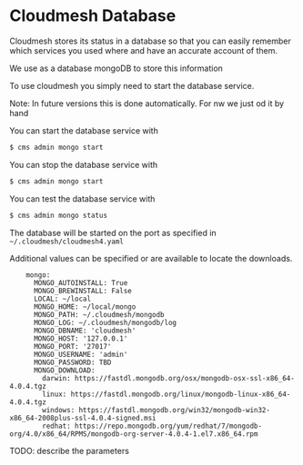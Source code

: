 # Cloudmesh Database

Cloudmesh stores its status in a database so that you can easily
remember which services you used where and have an accurate account of
them.

We use as a database mongoDB to store this information

To use cloudmesh you simply need to start the database service.

Note: In future versions this is done automatically. For nw we just od it by hand


You can start the database service with

```bash
$ cms admin mongo start
```

You can stop the database service with

```bash
$ cms admin mongo start
```

You can test the database service with

```bash
$ cms admin mongo status
```

The database will be started on the port as specified in `~/.cloudmesh/cloudmesh4.yaml`

Additional values can be specified or are available to locate the downloads.

```
    mongo:
      MONGO_AUTOINSTALL: True
      MONGO_BREWINSTALL: False
      LOCAL: ~/local
      MONGO_HOME: ~/local/mongo
      MONGO_PATH: ~/.cloudmesh/mongodb
      MONGO_LOG: ~/.cloudmesh/mongodb/log
      MONGO_DBNAME: 'cloudmesh'
      MONGO_HOST: '127.0.0.1'
      MONGO_PORT: '27017'
      MONGO_USERNAME: 'admin'
      MONGO_PASSWORD: TBD
      MONGO_DOWNLOAD:
        darwin: https://fastdl.mongodb.org/osx/mongodb-osx-ssl-x86_64-4.0.4.tgz
        linux: https://fastdl.mongodb.org/linux/mongodb-linux-x86_64-4.0.4.tgz
        windows: https://fastdl.mongodb.org/win32/mongodb-win32-x86_64-2008plus-ssl-4.0.4-signed.msi
        redhat: https://repo.mongodb.org/yum/redhat/7/mongodb-org/4.0/x86_64/RPMS/mongodb-org-server-4.0.4-1.el7.x86_64.rpm
```

TODO: describe the parameters
